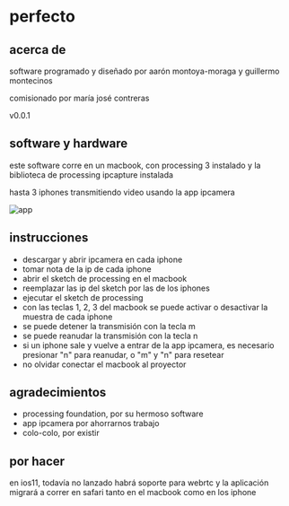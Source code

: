 # perfecto

## acerca de

software programado y diseñado por aarón montoya-moraga y guillermo montecinos

comisionado por maría josé contreras

v0.0.1

## software y hardware

este software corre en un macbook, con processing 3 instalado y la biblioteca de processing ipcapture instalada

 hasta 3 iphones transmitiendo video usando la app ipcamera

 ![app](https://github.com/montoyamoraga/perfecto/raw/gh-pages/ipcamera.png "app ipcamera")


## instrucciones

* descargar y abrir ipcamera en cada iphone
* tomar nota de la ip de cada iphone
* abrir el sketch de processing en el macbook
* reemplazar las ip del sketch por las de los iphones
* ejecutar el sketch de processing
* con las teclas 1, 2, 3 del macbook se puede activar o desactivar la muestra de cada iphone
* se puede detener la transmisión con la tecla m
* se puede reanudar la transmisión con la tecla n
* si un iphone sale y vuelve a entrar de la app ipcamera, es necesario
presionar "n" para reanudar, o "m" y "n" para resetear
* no olvidar conectar el macbook al proyector

## agradecimientos

* processing foundation, por su hermoso software
* app ipcamera por ahorrarnos trabajo
* colo-colo, por existir


## por hacer

en ios11, todavía no lanzado habrá soporte para webrtc y la aplicación migrará a correr en safari tanto en el macbook como en los iphone
